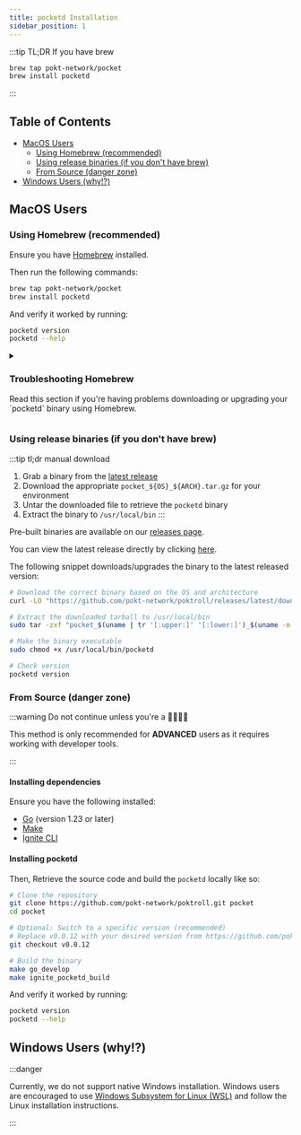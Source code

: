```yaml
---
title: pocketd Installation
sidebar_position: 1
---
```


:::tip TL;DR If you have brew

```bash
brew tap pokt-network/pocket
brew install pocketd
```

:::

## Table of Contents <!-- omit in toc -->

- [MacOS Users](#macos-users)
  - [Using Homebrew (recommended)](#using-homebrew-recommended)
  - [Using release binaries (if you don't have brew)](#using-release-binaries-if-you-dont-have-brew)
  - [From Source (danger zone)](#from-source-danger-zone)
- [Windows Users (why!?)](#windows-users-why)

## MacOS Users

### Using Homebrew (recommended)

Ensure you have [Homebrew](https://brew.sh/) installed.

Then run the following commands:

```bash
brew tap pokt-network/pocket
brew install pocketd
```

And verify it worked by running:

```bash
pocketd version
pocketd --help
```

<details>
<summary>
<h3>Troubleshooting Homebrew</h3>
<p>
Read this section if you're having problems downloading or upgrading your `pocketd` binary using Homebrew.
</p>
</summary>

The source code for the Homebrew formula is available in the [homebrew-pocket](https://github.com/pokt-network/homebrew-pocket) repository.

If you encounter any issues, like being unable to install the latest version, you can try the following:

```bash
brew update
brew upgrade pocketd
```

Or as a last resort, you can try the following:

```bash
brew tap --repair
brew untap pokt-network/pocket
brew uninstall pocketd
brew tap pokt-network/pocket
brew install pocketd
```

</details>

### Using release binaries (if you don't have brew)

:::tip tl;dr manual download

1. Grab a binary from the [latest release](https://github.com/pokt-network/poktroll/releases/latest)
2. Download the appropriate `pocket_${OS}_${ARCH}.tar.gz` for your environment
3. Untar the downloaded file to retrieve the `pocketd` binary
4. Extract the binary to `/usr/local/bin`
   :::

Pre-built binaries are available on our [releases page](https://github.com/pokt-network/poktroll/releases).

You can view the latest release directly by clicking [here](https://github.com/pokt-network/poktroll/releases/latest).

The following snippet downloads/upgrades the binary to the latest released version:

```bash
# Download the correct binary based on the OS and architecture
curl -LO "https://github.com/pokt-network/poktroll/releases/latest/download/pocket_$(uname | tr '[:upper:]' '[:lower:]')_$(uname -m | sed 's/x86_64/amd64/;s/aarch64/arm64/').tar.gz"

# Extract the downloaded tarball to /usr/local/bin
sudo tar -zxf "pocket_$(uname | tr '[:upper:]' '[:lower:]')_$(uname -m | sed 's/x86_64/amd64/;s/aarch64/arm64/').tar.gz" -C /usr/local/bin

# Make the binary executable
sudo chmod +x /usr/local/bin/pocketd

# Check version
pocketd version
```

### From Source (danger zone)

:::warning Do not continue unless you're a 🚀👨‍💻💎

This method is only recommended for **ADVANCED** users as it requires working with developer tools.

:::

#### Installing dependencies <!-- omit in toc -->

Ensure you have the following installed:

- [Go](https://go.dev/doc/install) (version 1.23 or later)
- [Make](https://www.gnu.org/software/make/)
- [Ignite CLI](https://docs.ignite.com/welcome/install)

#### Installing pocketd <!-- omit in toc -->

Then, Retrieve the source code and build the `pocketd` locally like so:

```bash
# Clone the repository
git clone https://github.com/pokt-network/poktroll.git pocket
cd pocket

# Optional: Switch to a specific version (recommended)
# Replace v0.0.12 with your desired version from https://github.com/pokt-network/poktroll/releases
git checkout v0.0.12

# Build the binary
make go_develop
make ignite_pocketd_build
```

And verify it worked by running:

```bash
pocketd version
pocketd --help
```

## Windows Users (why!?)

:::danger

Currently, we do not support native Windows installation. Windows users are encouraged
to use [Windows Subsystem for Linux (WSL)](https://docs.microsoft.com/en-us/windows/wsl/install)
and follow the Linux installation instructions.

:::
